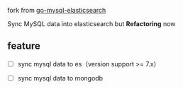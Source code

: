 fork from [go-mysql-elasticsearch](https://github.com/go-mysql-org/go-mysql-elasticsearch)

Sync MySQL data into elasticsearch but **Refactoring** now

## feature

- [ ] sync mysql data to es（version support >= 7.x）
- [ ] sync mysql data to mongodb 


